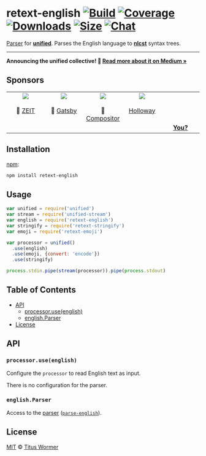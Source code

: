 # retext-english [![Build][build-badge]][build] [![Coverage][coverage-badge]][coverage] [![Downloads][downloads-badge]][downloads] [![Size][size-badge]][size] [![Chat][chat-badge]][chat]

[Parser][] for [**unified**][unified].
Parses the English language to [**nlcst**][nlcst] syntax trees.

* * *

**Announcing the unified collective!  🎉
[Read more about it on Medium »][announcement]**

## Sponsors

<!--lint ignore no-html maximum-line-length-->

<table>
  <tr valign="top">
    <td width="20%" align="center">
      <a href="https://zeit.co"><img src="https://avatars1.githubusercontent.com/u/14985020?s=400&v=4"></a>
      <br><br>🥇
      <a href="https://zeit.co">ZEIT</a>
    </td>
    <td width="20%" align="center">
      <a href="https://www.gatsbyjs.org"><img src="https://avatars1.githubusercontent.com/u/12551863?s=400&v=4"></a>
      <br><br>🥇
      <a href="https://www.gatsbyjs.org">Gatsby</a></td>
    <td width="20%" align="center">
      <a href="https://compositor.io"><img src="https://avatars1.githubusercontent.com/u/19245838?s=400&v=4"></a>
      <br><br>🥉
      <a href="https://compositor.io">Compositor</a>
    </td>
    <td width="20%" align="center">
      <a href="https://www.holloway.com"><img src="https://avatars1.githubusercontent.com/u/35904294?s=400&v=4"></a>
      <br><br>
      <a href="https://www.holloway.com">Holloway</a>
    </td>
    <td width="20%" align="center">
      <br><br><br><br>
      <a href="https://opencollective.com/unified"><strong>You?</strong>
    </td>
  </tr>
</table>

## Installation

[npm][]:

```bash
npm install retext-english
```

## Usage

```js
var unified = require('unified')
var stream = require('unified-stream')
var english = require('retext-english')
var stringify = require('retext-stringify')
var emoji = require('retext-emoji')

var processor = unified()
  .use(english)
  .use(emoji, {convert: 'encode'})
  .use(stringify)

process.stdin.pipe(stream(processor)).pipe(process.stdout)
```

## Table of Contents

*   [API](#api)
    *   [processor.use(english)](#processoruseenglish)
    *   [english.Parser](#englishparser)
*   [License](#license)

## API

### `processor.use(english)`

Configure the `processor` to read English text as input.

There is no configuration for the parser.

### `english.Parser`

Access to the [parser][] ([`parse-english`][parse-english]).

## License

[MIT][license] © [Titus Wormer][author]

<!-- Definitions -->

[build-badge]: https://img.shields.io/travis/retextjs/retext/master.svg

[build]: https://travis-ci.org/retextjs/retext

[coverage-badge]: https://img.shields.io/codecov/c/github/retextjs/retext.svg

[coverage]: https://codecov.io/github/retextjs/retext

[downloads-badge]: https://img.shields.io/npm/dm/retext-english.svg

[downloads]: https://www.npmjs.com/package/retext-english

[size-badge]: https://img.shields.io/bundlephobia/minzip/retext-english.svg

[size]: https://bundlephobia.com/result?p=retext-english

[chat-badge]: https://img.shields.io/badge/join%20the%20community-on%20spectrum-7b16ff.svg

[chat]: https://spectrum.chat/unified/retext

[license]: https://github.com/retextjs/retext/blob/master/license

[author]: https://wooorm.com

[npm]: https://docs.npmjs.com/cli/install

[unified]: https://github.com/unifiedjs/unified

[nlcst]: https://github.com/syntax-tree/nlcst

[parser]: https://github.com/unifiedjs/unified#processorparser

[parse-english]: https://github.com/wooorm/parse-english

[announcement]: https://medium.com/unifiedjs/collectively-evolving-through-crowdsourcing-22c359ea95cc
